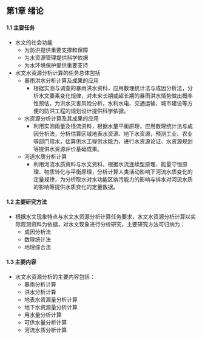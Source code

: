 ## 第1章 绪论
#### 1.1 主要任务
- 水文的社会功能
	- 为防洪提供重要支撑和保障
	- 为水资源管理提供科学依据
	- 为水环境保护提供重要支持
- 水文水资源分析计算的任务总体包括
	- 暴雨洪水分析计算及成果的应用
		- 根据实测与调查的暴雨洪水资料，应用数理统计法与成因分析法，分析水文要素变化规律，对未来长期或超长期的暴雨洪水情势做出概率性预估，为洪水灾害风险分析，水利水电、交通运输、城市建设等方便的防洪工程的规划设计提供科学依据。
	- 水资源分析计算及其成果的应用
		- 利用实测雨量及径流资料，根据水量平衡原理，应用数理统计法与成因分析法，分析估算区域地表水资源、地下水资源，预测工业、农业等部门用水，估算供水工程供水能力，进行水资源论证、水资源规划等提供水资源评价基础成果。
	- 河道水质分析计算
		- 利用河流水质资料与水文资料，根据水流连续型原理、能量守恒原理、物质转化与平衡原理，分析计算人类活动影响下河流水质变化的定量规律，为分析取水对水功能区纳污能力的影响与排水对河流水质的影响等提供水质变化的定量数据。
#### 1.2 主要研究方法
- 根据水文现象特点与水文水资源分析计算任务要求，水文水资源分析计算以实际观测资料为依据，对水文现象进行分析研究，主要研究方法可归纳为：
	- 成因分析法
	- 数理统计法
	- 地理综合法
#### 1.3 主要内容
- 水文水资源分析的主要内容包括：
	- 暴雨分析计算
	- 洪水分析计算
	- 地表水资源量分析计算
	- 地下水资源量分析计算
	- 用水量分析计算
	- 可供水量分析计算
	- 河流水质分析计算